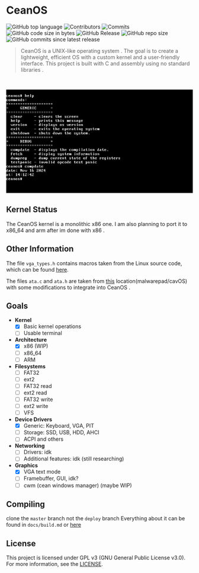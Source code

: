 # CeanOS
![GitHub top language](https://img.shields.io/github/languages/top/ceanvalds/CeanOS)
![Contributors](https://img.shields.io/github/contributors/ceanvalds/CeanOS)
![Commits](https://img.shields.io/github/commit-activity/m/ceanvalds/CeanOS)
![GitHub code size in bytes](https://img.shields.io/github/languages/code-size/ceanvalds/CeanOS)
![GitHub Release](https://img.shields.io/github/v/release/ceanvalds/CeanOS?include_prereleases)
![GitHub repo size](https://img.shields.io/github/repo-size/ceanvalds/CeanOS)
![GitHub commits since latest release](https://img.shields.io/github/commits-since/ceanvalds/ceanos/latest?include_prereleases)

  > CeanOS is a UNIX-like operating system . The goal is to create a lightweight, efficient OS with a custom kernel and a user-friendly interface. This project is built with C and assembly using no standard libraries . 

<br>

![image](res/screenshot.png)

## Kernel Status
The CeanOS kernel is a monolithic x86 one. I am also planning to port it to x86_64 and arm after im done with x86 .

## Other Information
The file `vga_types.h` contains macros taken from the Linux source code, which can be found [here](https://github.com/torvalds/linux/blob/42f7652d3eb527d03665b09edac47f85fb600924/include/video/vga.h).

The files `ata.c` and `ata.h` are taken from [this](https://github.com/malwarepad/cavOS/blob/2ad71233123bf610188cc6d4d3cda30d8e275909/src/kernel/drivers/) location(malwarepad/cavOS) with some modifications to integrate into CeanOS . 

## Goals
- **Kernel**
  - [x] Basic kernel operations
  - [ ] Usable terminal
- **Architecture**
  - [x] x86 (WIP)
  - [ ] x86_64
  - [ ] ARM
- **Filesystems**
  - [ ] FAT32
  - [ ] ext2
  - [ ] FAT32 read
  - [ ] ext2 read
  - [ ] FAT32 write
  - [ ] ext2 write
  - [ ] VFS
- **Device Drivers**
  - [x] Generic: Keyboard, VGA, PIT
  - [ ] Storage: SSD, USB, HDD, AHCI
  - [ ] ACPI and others
- **Networking**
  - [ ] Drivers: idk
  - [ ] Additional features: idk (still researching)
- **Graphics**
  - [x] VGA text mode
  - [ ] Framebuffer, GUI, idk?
  - [ ] cwm (cean windows manager) (maybe WIP)

## Compiling
clone the `master` branch not the `deploy` branch
Everything about it can be found in `docs/build.md` or [here](docs/build.md)

## License
This project is licensed under GPL v3 (GNU General Public License v3.0). For more information, see the [LICENSE](LICENSE).
